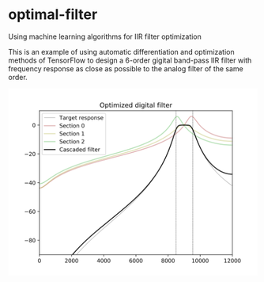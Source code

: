 # optimal-filter
Using machine learning algorithms for IIR filter optimization

This is an example of using automatic differentiation and optimization methods of TensorFlow
to design a 6-order gigital band-pass IIR filter with frequency response as close as possible
to the analog filter of the same order.

![Optimized filter, frequency response](03_optimized_h.svg)

